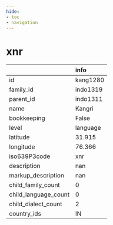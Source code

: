 ```yaml
---
hide:
- toc
- navigation
---
```

# xnr
|                      | info     |
|:---------------------|:---------|
| id                   | kang1280 |
| family_id            | indo1319 |
| parent_id            | indo1311 |
| name                 | Kangri   |
| bookkeeping          | False    |
| level                | language |
| latitude             | 31.915   |
| longitude            | 76.366   |
| iso639P3code         | xnr      |
| description          | nan      |
| markup_description   | nan      |
| child_family_count   | 0        |
| child_language_count | 0        |
| child_dialect_count  | 2        |
| country_ids          | IN       |